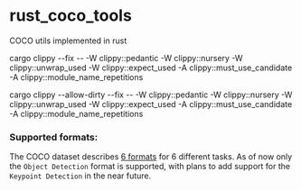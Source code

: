 # rust_coco_tools
COCO utils implemented in rust



cargo clippy --fix -- -W clippy::pedantic -W clippy::nursery -W clippy::unwrap_used -W clippy::expect_used -A clippy::must_use_candidate -A clippy::module_name_repetitions

cargo clippy --allow-dirty --fix -- -W clippy::pedantic -W clippy::nursery -W clippy::unwrap_used -W clippy::expect_used -A clippy::must_use_candidate -A clippy::module_name_repetitions


### Supported formats:
The COCO dataset describes [6 formats](https://cocodataset.org/#format-data) for 6 different tasks. As of now only the `Object Detection` format is supported, with plans to add support for the `Keypoint Detection` in the near future.
